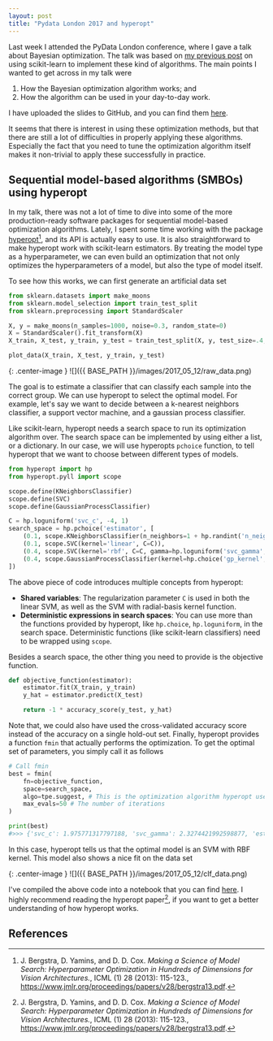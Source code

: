 ```yaml
---
layout: post
title: "Pydata London 2017 and hyperopt"
---
```


Last week I attended the PyData London conference, where I gave a talk about Bayesian optimization. The talk was based on [my previous post](https://thuijskens.github.io/2016/12/29/bayesian-optimisation/) on using scikit-learn to implement these kind of algorithms. The main points I wanted to get across in my talk were

1. How the Bayesian optimization algorithm works; and
2. How the algorithm can be used in your day-to-day work.

I have uploaded the slides to GitHub, and you can find them [here](https://github.com/thuijskens/thuijskens.github.io/blob/master/files/2017_05_12/pydata-presentation.pptx).

It seems that there is interest in using these optimization methods, but that there are still a lot of difficulties in properly applying these algorithms. Especially the fact that you need to tune the optimization algorithm itself makes it non-trivial to apply these successfully in practice.

## Sequential model-based algorithms (SMBOs) using hyperopt

In my talk, there was not a lot of time to dive into some of the more production-ready software packages for sequential model-based optimization algorithms. Lately, I spent some time working with the package [hyperopt](https://github.com/hyperopt/hyperopt)[^1], and its API is actually easy to use. It is also straightforward to make hyperopt work with scikit-learn estimators. By treating the model type as a hyperparameter, we can even build an optimization that not only optimizes the hyperparameters of a model, but also the type of model itself.

<!--excerpt-->

To see how this works, we can first generate an artificial data set

```python
from sklearn.datasets import make_moons
from sklearn.model_selection import train_test_split
from sklearn.preprocessing import StandardScaler

X, y = make_moons(n_samples=1000, noise=0.3, random_state=0)
X = StandardScaler().fit_transform(X)
X_train, X_test, y_train, y_test = train_test_split(X, y, test_size=.4, random_state=42)

plot_data(X_train, X_test, y_train, y_test)
```

{: .center-image }
![]({{ BASE_PATH }}/images/2017_05_12/raw_data.png)

The goal is to estimate a classifier that can classify each sample into the correct group. We can use hyperopt to select the optimal model. For example, let's say we want to decide between a k-nearest neighbors classifier, a support vector machine, and a gaussian process classifier.

Like scikit-learn, hyperopt needs a search space to run its optimization algorithm over. The search space can be implemented by using either a list, or a dictionary. In our case, we will use hyperopts `pchoice` function, to tell hyperopt that we want to choose between different types of models.

```python
from hyperopt import hp
from hyperopt.pyll import scope

scope.define(KNeighborsClassifier)
scope.define(SVC)
scope.define(GaussianProcessClassifier)

C = hp.loguniform('svc_c', -4, 1)
search_space = hp.pchoice('estimator', [
    (0.1, scope.KNeighborsClassifier(n_neighbors=1 + hp.randint('n_neighbors', 9))),
    (0.1, scope.SVC(kernel='linear', C=C)),
    (0.4, scope.SVC(kernel='rbf', C=C, gamma=hp.loguniform('svc_gamma', -4, 1))),
    (0.4, scope.GaussianProcessClassifier(kernel=hp.choice('gp_kernel', [RBF(), Matern(nu=1.5), Matern(nu=2.5)])))
])
```

The above piece of code introduces multiple concepts from hyperopt:

* **Shared variables**: The regularization parameter `C` is used in both the linear SVM, as well as the SVM with radial-basis kernel function.
* **Deterministic expressions in search spaces**: You can use more than the functions provided by hyperopt, like `hp.choice`, `hp.loguniform`, in the search space. Deterministic functions (like scikit-learn classifiers) need to be wrapped using `scope`.

Besides a search space, the other thing you need to provide is the objective function.

```python
def objective_function(estimator):
    estimator.fit(X_train, y_train)
    y_hat = estimator.predict(X_test)

    return -1 * accuracy_score(y_test, y_hat)
```

Note that, we could also have used the cross-validated accuracy score instead of the accuracy on a single hold-out set. Finally, hyperopt provides a function `fmin` that actually performs the optimization. To get the optimal set of parameters, you simply call it as follows

```python
# Call fmin
best = fmin(
    fn=objective_function,
    space=search_space,
    algo=tpe.suggest, # This is the optimization algorithm hyperopt uses, a tree of parzen estimators
    max_evals=50 # The number of iterations
)

print(best)
#>>> {'svc_c': 1.975771317797188, 'svc_gamma': 2.3274421992598877, 'estimator': 2}
```

In this case, hyperopt tells us that the optimal model is an SVM with RBF kernel. This model also shows a nice fit on the data set

{: .center-image }
![]({{ BASE_PATH }}/images/2017_05_12/clf_data.png)

I've compiled the above code into a notebook that you can find [here](https://github.com/thuijskens/thuijskens.github.io/blob/master/files/2017_05_12/hyperopt-optimisation-example.ipynb). I highly recommend reading the hyperopt paper[^1], if you want to get a better understanding of how hyperopt works.


## References

[^1]: J. Bergstra, D. Yamins, and D. D. Cox. *Making a Science of Model Search: Hyperparameter Optimization in Hundreds of Dimensions for Vision Architectures.*, ICML (1) 28 (2013): 115-123., https://www.jmlr.org/proceedings/papers/v28/bergstra13.pdf.
